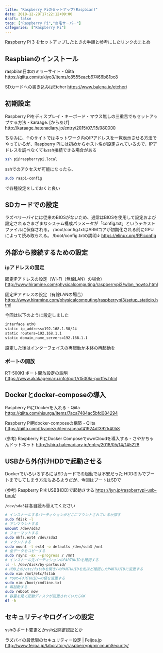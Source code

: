 ```yaml
---
title: "Raspberry Piのセットアップ(Raspbian)"
date: 2018-12-28T17:22:12+09:00
draft: false
tags: ["Raspberry Pi","自宅サーバー"]
categories: ["Raspberry Pi"]
---
```


Raspberry Pi 3 をセットアップしたときの手順と参考にしたリンクのまとめ

## Raspbianのインストール
raspbian日本のミラーサイト - Qiita
https://qiita.com/tukiyo3/items/c8555eacb67466b81bc8

SDカードへの書き込みはEtcher https://www.balena.io/etcher/

## 初期設定
Raspberry Piをディスプレイ・キーボード・マウス無しの三重苦でもセットアップする方法 - karaage. [からあげ]
http://karaage.hatenadiary.jp/entry/2015/07/15/080000

ちなみに、↑のサイトではネットワーク内のIPアドレスを一覧表示させる方法でやっているが、Raspberry Piには初めからホスト名が設定されているので、IPアドレスを調べなくてもssh接続できる場合がある
```bash
ssh pi@raspberrypi.local
```

sshでのアクセスが可能になったら、
```bash
sudo raspi-config
```
で各種設定をしておくと良い

## SDカードでの設定
ラズベリーパイには従来のBIOSがないため、通常はBIOSを使用して設定および設定されるさまざまなシステム構成パラメータが「config.txt」というテキストファイルに保存される。
/boot/config.txtはARMコアが初期化される前にGPUによって読み取られる。
/boot/config.txtの説明↓
https://elinux.org/RPiconfig 

## 外部から接続するための設定

### ipアドレスの固定
固定IPアドレスの設定（Wi-Fi（無線LAN）の場合）
http://www.hiramine.com/physicalcomputing/raspberrypi3/wlan_howto.html

固定IPアドレスの設定（有線LANの場合）
https://www.hiramine.com/physicalcomputing/raspberrypi3/setup_staticip.html

今回は以下のように設定しました
```bash
interface eth0
static ip_address=192.168.1.50/24
static routers=192.168.1.1
static domain_name_servers=192.168.1.1
```
設定した後はインターフェイスの再起動か本体の再起動を

### ポートの開放
RT-500KI ポート開放設定の説明
https://www.akakagemaru.info/port/rt500ki-portfw.html

## Dockerとdocker-composeの導入
Raspberry PiにDockerを入れる - Qiita
https://qiita.com/hisurga/items/7aca7484ac5bfd084294

Raspberry Pi用docker-composeの構築 - Qiita
https://qiita.com/tkyonezu/items/ceaaf41924df39254058

(参考)
Raspberry PiにDocker ComposeでownCloudを導入する - さやかちゃんドットネット
http://shira.hatenadiary.jp/entry/2018/05/14/145228

## USBから外付けHDDで起動させる
DockerでいろいろするにはSDカードでの起動では不安だった
HDDのみでブートまでしてしまう方法もあるようだが、今回はブートはSDで

(参考)
Raspberry PiをUSB(HDD)で起動させる
https://jyn.jp/raspberrypi-usb-boot/

`/dev/sda3`は各自読み替えてください


```bash
# インストールするパーティションがどこにマウントされているか探す
sudo fdisk -l
# アンマウントする
umount /dev/sda3
# フォーマットする
sudo mkfs.ext4 /dev/sda3
# マウントする
sudo mount -t ext4 -o defaults /dev/sda3 /mnt
# 全データをコピーする
sudo rsync -ax --progress / /mnt
# インストール先パーティションのPARTUUIDを確認する
ls -l /dev/disk/by-partuuid/
# HDD上の/etc/fstabを開き/のPARTUUIDを先ほど確認したPARTUUIDに変更する
sudo vim /mnt/etc/fstab
# root=PARTUUID=の値を変更する
sudo vim /boot/cmdline.txt
# 再起動する
sudo reboot now
# 容量を見て起動ディスクが変更されていたらOK
df -h
```

## セキュリティやログインの設定
sshのポート変更とかssh公開鍵認証とか

ラズパイの最低限のセキュリティー設定 | Feijoa.jp
http://www.feijoa.jp/laboratory/raspberrypi/minimumSecurity/